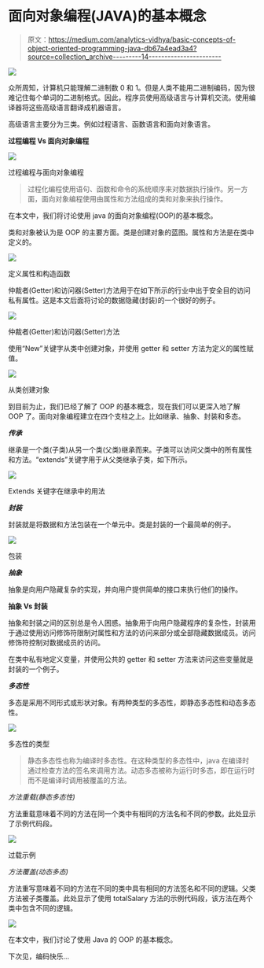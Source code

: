# 面向对象编程(JAVA)的基本概念

> 原文：<https://medium.com/analytics-vidhya/basic-concepts-of-object-oriented-programming-java-db67a4ead3a4?source=collection_archive---------14----------------------->

![](img/bbaab3a2f8502e80c8b000cee292d7a7.png)

众所周知，计算机只能理解二进制数 0 和 1。但是人类不能用二进制编码，因为很难记住每个单词的二进制格式。因此，程序员使用高级语言与计算机交流。使用编译器将这些高级语言翻译成机器语言。

高级语言主要分为三类。例如过程语言、函数语言和面向对象语言。

**过程编程 Vs 面向对象编程**

![](img/5bfdf365fb630a120c3b674751af9339.png)

过程编程与面向对象编程

> 过程化编程使用语句、函数和命令的系统顺序来对数据执行操作。另一方面，面向对象编程使用由属性和方法组成的类和对象来执行操作。

在本文中，我们将讨论使用 java 的面向对象编程(OOP)的基本概念。

类和对象被认为是 OOP 的主要方面。类是创建对象的蓝图。属性和方法是在类中定义的。

![](img/cd2ba29c1a5926987ae298b24cb0772f.png)

定义属性和构造函数

仲裁者(Getter)和访问器(Setter)方法用于在如下所示的行业中出于安全目的访问私有属性。这是本文后面将讨论的数据隐藏(封装)的一个很好的例子。

![](img/73adaa09ba9e57568be106be272e2166.png)

仲裁者(Getter)和访问器(Setter)方法

使用“New”关键字从类中创建对象，并使用 getter 和 setter 方法为定义的属性赋值。

![](img/c8a7cbc38095791631607ec9e322a7dd.png)

从类创建对象

到目前为止，我们已经了解了 OOP 的基本概念，现在我们可以更深入地了解 OOP 了。面向对象编程建立在四个支柱之上。比如继承、抽象、封装和多态。

***传承***

继承是一个类(子类)从另一个类(父类)继承而来。子类可以访问父类中的所有属性和方法。“extends”关键字用于从父类继承子类，如下所示。

![](img/4addb69b7ef18a4f3ae2724c0cc98bbc.png)

Extends 关键字在继承中的用法

***封装***

封装就是将数据和方法包装在一个单元中。类是封装的一个最简单的例子。

![](img/6976d9de5d0cd8938c661b33a30af0d7.png)

包装

***抽象***

抽象是向用户隐藏复杂的实现，并向用户提供简单的接口来执行他们的操作。

**抽象 Vs 封装**

抽象和封装之间的区别总是令人困惑。抽象用于向用户隐藏程序的复杂性，封装用于通过使用访问修饰符限制对属性和方法的访问来部分或全部隐藏数据成员。访问修饰符控制对数据成员的访问。

在类中私有地定义变量，并使用公共的 getter 和 setter 方法来访问这些变量就是封装的一个例子。

***多态性***

多态是采用不同形式或形状对象。有两种类型的多态性，即静态多态性和动态多态性。

![](img/e3fef04c4b92c68819fd50fcabf2149f.png)

多态性的类型

> 静态多态性也称为编译时多态性。在这种类型的多态性中，java 在编译时通过检查方法的签名来调用方法。动态多态被称为运行时多态，即在运行时而不是编译时调用被覆盖的方法。

*方法重载(静态多态性)*

方法重载意味着不同的方法在同一个类中有相同的方法名和不同的参数。此处显示了示例代码段。

![](img/d230f30bafc3c5bcf2cc21a992460435.png)

过载示例

*方法覆盖(动态多态)*

方法重写意味着不同的方法在不同的类中具有相同的方法签名和不同的逻辑。父类方法被子类覆盖。此处显示了使用 totalSalary 方法的示例代码段，该方法在两个类中包含不同的逻辑。

![](img/afa1cb57f8594a47563aeae2eb7dffa0.png)

在本文中，我们讨论了使用 Java 的 OOP 的基本概念。

下次见，编码快乐…